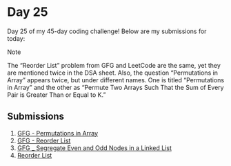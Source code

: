 # Day 25

Day 25 of my 45-day coding challenge! Below are my submissions for today:
> [!NOTE]
> The “Reorder List” problem from GFG and LeetCode are the same, yet they are mentioned twice in the DSA sheet. Also, the question “Permutations in Array” appears twice, but under different names. One is titled “Permutations in Array” and the other as “Permute Two Arrays Such That the Sum of Every Pair is Greater Than or Equal to K.”

## Submissions

1. [GFG - Permutations in Array](./gfg-permutations-in-array/submission_ss.png)
2. [GFG - Reorder List](./gfg-reorder-list/submission_ss.png)
3. [GFG _ Segregate Even and Odd Nodes in a Linked List](./gfg-segregate-even-and-odd-nodes-in-a-linked-list/submission_ss.png)
4. [Reorder List](https://leetcode.com/submissions/detail/1448471449/)